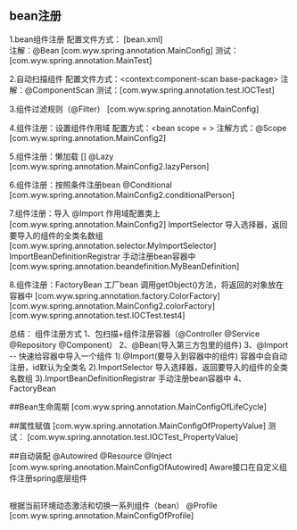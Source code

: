 ## bean注册
1.bean组件注册
配置文件方式：<bean><bean/>  [bean.xml]  
注解：@Bean   [com.wyw.spring.annotation.MainConfig]
测试： [com.wyw.spring.annotation.MainTest]

2.自动扫描组件
配置文件方式：<context:component-scan base-package>
注解：@ComponentScan 
测试：[com.wyw.spring.annotation.test.IOCTest] 

3.组件过滤规则（@Filter）  [com.wyw.spring.annotation.MainConfig]

4.组件注册：设置组件作用域
配置方式：<bean  scope = ><bean/>
注解方式：@Scope [com.wyw.spring.annotation.MainConfig2]

5.组件注册：懒加载  [] 
@Lazy  [com.wyw.spring.annotation.MainConfig2.lazyPerson]

6.组件注册：按照条件注册bean
@Conditional  
[com.wyw.spring.annotation.MainConfig2.conditionalPerson]  

7.组件注册：导入
@Import  作用域配置类上 [com.wyw.spring.annotation.MainConfig2]
ImportSelector  导入选择器，返回要导入的组件的全类名数组  [com.wyw.spring.annotation.selector.MyImportSelector]
ImportBeanDefinitionRegistrar   手动注册bean容器中  [com.wyw.spring.annotation.beandefinition.MyBeanDefinition]

8.组件注册：FactoryBean
工厂bean  调用getObject()方法，将返回的对象放在容器中
[com.wyw.spring.annotation.factory.ColorFactory]
[com.wyw.spring.annotation.MainConfig2.colorFactory]
[com.wyw.spring.annotation.test.IOCTest.test4]

总结：
组件注册方式
1、包扫描+组件注册容器（@Controller  @Service  @Repository  @Component）
2、@Bean(导入第三方包里的组件)
3、@Import -- 快速给容器中导入一个组件
    1).@Import(要导入到容器中的组件) 容器中会自动注册，id默认为全类名
    2).ImportSelector  导入选择器，返回要导入的组件的全类名数组
    3).ImportBeanDefinitionRegistrar   手动注册bean容器中
4、FactoryBean

##Bean生命周期
[com.wyw.spring.annotation.MainConfigOfLifeCycle]

##属性赋值
[com.wyw.spring.annotation.MainConfigOfPropertyValue]
测试：
[com.wyw.spring.annotation.test.IOCTest_PropertyValue]


##自动装配
@Autowired  @Resource  @Inject
[com.wyw.spring.annotation.MainConfigOfAutowired]
Aware接口在自定义组件注册spring底层组件

##
根据当前环境动态激活和切换一系列组件（bean）
@Profile
[com.wyw.spring.annotation.MainConfigOfProfile]

